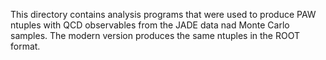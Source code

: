 This directory contains analysis programs that were used to produce 
PAW ntuples with QCD observables from the JADE data nad Monte Carlo samples.
The modern version produces the same ntuples in the ROOT format. 